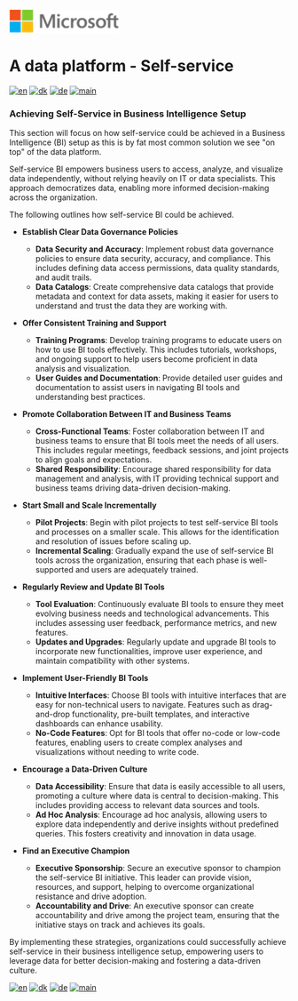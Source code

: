 ![microsoft](../images/microsoft.png)

# A data platform - Self-service

[![en](https://img.shields.io/badge/lang-en-blue.svg)](Self-service.md)
[![dk](https://img.shields.io/badge/lang-da-red.svg)](Self-service-da.md)
[![de](https://img.shields.io/badge/lang-de-yellow.svg)](Self-service-de.md)
[![main](https://img.shields.io/badge/main-document-green.svg)](../../README.md)

### Achieving Self-Service in Business Intelligence Setup

This section will focus on how self-service could be achieved in a Business Intelligence (BI) setup as this is by fat most common solution we see "on top" of the data platform.

Self-service BI empowers business users to access, analyze, and visualize data independently, without relying heavily on IT or data specialists. This approach democratizes data, enabling more informed decision-making across the organization.

The following outlines how self-service BI could be achieved.

* **Establish Clear Data Governance Policies**

   * **Data Security and Accuracy**: Implement robust data governance policies to ensure data security, accuracy, and compliance. This includes defining data access permissions, data quality standards, and audit trails.
   * **Data Catalogs**: Create comprehensive data catalogs that provide metadata and context for data assets, making it easier for users to understand and trust the data they are working with.

* **Offer Consistent Training and Support**

   * **Training Programs**: Develop training programs to educate users on how to use BI tools effectively. This includes tutorials, workshops, and ongoing support to help users become proficient in data analysis and visualization.
   * **User Guides and Documentation**: Provide detailed user guides and documentation to assist users in navigating BI tools and understanding best practices.

* **Promote Collaboration Between IT and Business Teams**
   * **Cross-Functional Teams**: Foster collaboration between IT and business teams to ensure that BI tools meet the needs of all users. This includes regular meetings, feedback sessions, and joint projects to align goals and expectations.
   * **Shared Responsibility**: Encourage shared responsibility for data management and analysis, with IT providing technical support and business teams driving data-driven decision-making.

* **Start Small and Scale Incrementally**

   * **Pilot Projects**: Begin with pilot projects to test self-service BI tools and processes on a smaller scale. This allows for the identification and resolution of issues before scaling up.
   * **Incremental Scaling**: Gradually expand the use of self-service BI tools across the organization, ensuring that each phase is well-supported and users are adequately trained.

* **Regularly Review and Update BI Tools**

   * **Tool Evaluation**: Continuously evaluate BI tools to ensure they meet evolving business needs and technological advancements. This includes assessing user feedback, performance metrics, and new features.
   * **Updates and Upgrades**: Regularly update and upgrade BI tools to incorporate new functionalities, improve user experience, and maintain compatibility with other systems.

* **Implement User-Friendly BI Tools**

   * **Intuitive Interfaces**: Choose BI tools with intuitive interfaces that are easy for non-technical users to navigate. Features such as drag-and-drop functionality, pre-built templates, and interactive dashboards can enhance usability.
   * **No-Code Features**: Opt for BI tools that offer no-code or low-code features, enabling users to create complex analyses and visualizations without needing to write code.

* **Encourage a Data-Driven Culture**

   * **Data Accessibility**: Ensure that data is easily accessible to all users, promoting a culture where data is central to decision-making. This includes providing access to relevant data sources and tools.
   * **Ad Hoc Analysis**: Encourage ad hoc analysis, allowing users to explore data independently and derive insights without predefined queries. This fosters creativity and innovation in data usage.

* **Find an Executive Champion**

   * **Executive Sponsorship**: Secure an executive sponsor to champion the self-service BI initiative. This leader can provide vision, resources, and support, helping to overcome organizational resistance and drive adoption.
   * **Accountability and Drive**: An executive sponsor can create accountability and drive among the project team, ensuring that the initiative stays on track and achieves its goals.

By implementing these strategies, organizations could successfully achieve self-service in their business intelligence setup, empowering users to leverage data for better decision-making and fostering a data-driven culture.

[![en](https://img.shields.io/badge/lang-en-blue.svg)](Self-service.md)
[![dk](https://img.shields.io/badge/lang-da-red.svg)](Self-service-da.md)
[![de](https://img.shields.io/badge/lang-de-yellow.svg)](Self-service-de.md)
[![main](https://img.shields.io/badge/main-document-green.svg)](../../README.md)